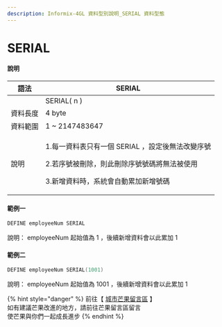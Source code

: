 ```yaml
---
description: Informix-4GL 資料型別說明_SERIAL 資料型態
---
```


# SERIAL

#### 說明

| 語法   | SERIAL                                                                                       |
| ---- | -------------------------------------------------------------------------------------------- |
|      | SERIAL( n )                                                                                  |
| 資料長度 | 4 byte                                                                                       |
| 資料範圍 | 1 \~ 2147483647                                                                              |
| 說明   | <p>1.每一資料表只有一個 SERIAL ，設定後無法改變序號</p><p>2.若序號被刪除，則此刪除序號號碼將無法被使用</p><p>3.新增資料時，系統會自動累加新增號碼</p> |

#### 範例一

```objectivec
DEFINE employeeNum SERIAL
```

說明： employeeNum 起始值為 1 ，後續新增資料會以此累加 1

#### 範例二

```objectivec
DEFINE employeeNum SERIAL(1001)
```

說明： employeeNum 起始值為 1001 ，後續新增資料會以此累加 1

{% hint style="danger" %}
前往【 [城市芒果留言區](https://give0714.pixnet.net/blog/post/46469062-informix-4gl-%E5%85%B6%E4%BB%96%E8%B3%87%E6%96%99%E5%9E%8B%E5%88%A5%E3%80%8A-serial-data-%E3%80%8B) 】\
如有建議芒果改進的地方，請前往芒果留言區留言\
使芒果與你們一起成長進步
{% endhint %}
